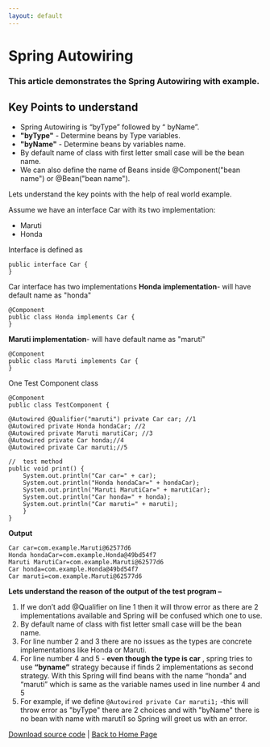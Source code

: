 ```yaml
---
layout: default
---
```


# Spring Autowiring

### This article demonstrates the Spring Autowiring with example.

## Key Points to understand
 - Spring Autowiring is “byType” followed by “ byName”.
 - **"byType"** - Determine beans by Type variables. 
 - **"byName"** - Determine beans by variables name. 
 - By default name of class with first letter small case will be the bean name.
 - We can  also define the name of Beans inside @Component("bean name") or @Bean("bean name").

Lets understand the key points with the help of real world example.

Assume we have an interface Car with its two implementation:
- Maruti
- Honda

Interface is defined as 

    public interface Car {
    }

Car interface has two implementations 
**Honda implementation**-   will have default name as "honda"


    @Component
    public class Honda implements Car {
    }

**Maruti implementation**-   will have default name as "maruti"

    @Component
    public class Maruti implements Car {
    }

One Test Component class 

    @Component
    public class TestComponent {
    
    @Autowired @Qualifier("maruti") private Car car; //1
    @Autowired private Honda hondaCar; //2
    @Autowired private Maruti marutiCar; //3
    @Autowired private Car honda;//4
    @Autowired private Car maruti;//5
    
    //  test method
    public void print() {
        System.out.println("Car car=" + car);
        System.out.println("Honda hondaCar=" + hondaCar);
        System.out.println("Maruti MarutiCar=" + marutiCar);
        System.out.println("Car honda=" + honda);
        System.out.println("Car maruti=" + maruti);
        }
    }

**Output**

    Car car=com.example.Maruti@62577d6
    Honda hondaCar=com.example.Honda@49bd54f7
    Maruti MarutiCar=com.example.Maruti@62577d6
    Car honda=com.example.Honda@49bd54f7
    Car maruti=com.example.Maruti@62577d6

**Lets understand the reason of the output of the test program –**

 1. If we don’t add @Qualifier on line 1 then it will throw error as there are 2 implementations available and Spring will be confused which one to use.
 2. By default name of class with fist letter small case will be the bean name.
 3. For line number 2 and 3 there are no issues as the types are concrete implementations like Honda or Maruti.
 4. For line number 4 and 5 - **even though the type is car** , spring tries to use **“byname”** strategy because if finds 2 implementations as second strategy. With this Spring will find beans with the name “honda” and “maruti” which is same as the variable names used in line number 4 and  5
 5. For example, if we define `@Autowired private Car maruti1;`  -this will throw error as "byType" there are 2 choices and with "byName" there is no bean with name with maruti1 so Spring will greet us with an error.
    

[Download source code](../code/Autowiring) | [Back to Home Page](../)


